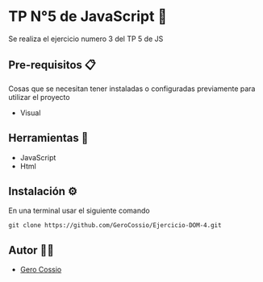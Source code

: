 # TP N°5 de JavaScript 🚀

Se realiza el ejercicio numero 3 del TP 5 de JS

## Pre-requisitos 📋

Cosas que se necesitan tener instaladas o configuradas previamente para utilizar el proyecto

- Visual

## Herramientas 🔨

- JavaScript
- Html

## Instalación ⚙️

En una terminal usar el siguiente comando

```
git clone https://github.com/GeroCossio/Ejercicio-DOM-4.git
```

## Autor 👩‍💻

- [Gero Cossio](https://github.com/GeroCossio)    

